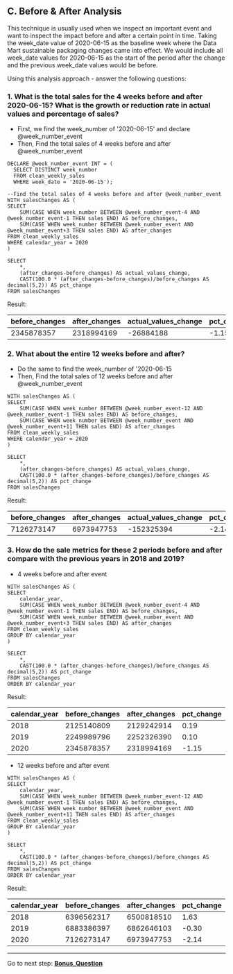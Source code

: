 ## C. Before & After Analysis
  
This technique is usually used when we inspect an important event and want to inspect the impact before and after a certain point in time.
Taking the week_date value of 2020-06-15 as the baseline week where the Data Mart sustainable packaging changes came into effect.
We would include all week_date values for 2020-06-15 as the start of the period after the change and the previous week_date values would be before.

Using this analysis approach - answer the following questions:

### 1. What is the total sales for the 4 weeks before and after 2020-06-15? What is the growth or reduction rate in actual values and percentage of sales?

* First, we find the week_number of '2020-06-15' and declare @week_number_event
* Then, Find the total sales of 4 weeks before and after @week_number_event

```TSQL
DECLARE @week_number_event INT = (
  SELECT DISTINCT week_number
  FROM clean_weekly_sales
  WHERE week_date = '2020-06-15');

--Find the total sales of 4 weeks before and after @week_number_event
WITH salesChanges AS (
SELECT
	SUM(CASE WHEN week_number BETWEEN @week_number_event-4 AND @week_number_event-1 THEN sales END) AS before_changes,
	SUM(CASE WHEN week_number BETWEEN @week_number_event AND @week_number_event+3 THEN sales END) AS after_changes
FROM clean_weekly_sales
WHERE calendar_year = 2020
)

SELECT 
	*,
	(after_changes-before_changes) AS actual_values_change,
	CAST(100.0 * (after_changes-before_changes)/before_changes AS decimal(5,2)) AS pct_change
FROM salesChanges
```
Result:

|before_changes	|after_changes	|actual_values_change	|pct_change|
|--------------	|-----------------|-----------------------|----------------|
|2345878357		|2318994169		|-26884188			|-1.15|

### 2. What about the entire 12 weeks before and after?

* Do the same to find the week_number of '2020-06-15
* Then, Find the total sales of 12 weeks before and after @week_number_event

```TSQL
WITH salesChanges AS (
SELECT
	SUM(CASE WHEN week_number BETWEEN @week_number_event-12 AND @week_number_event-1 THEN sales END) AS before_changes,
	SUM(CASE WHEN week_number BETWEEN @week_number_event AND @week_number_event+11 THEN sales END) AS after_changes
FROM clean_weekly_sales
WHERE calendar_year = 2020
)

SELECT 
	*,
	(after_changes-before_changes) AS actual_values_change,
	CAST(100.0 * (after_changes-before_changes)/before_changes AS decimal(5,2)) AS pct_change
FROM salesChanges
```
Result:

|before_changes	|after_changes	|actual_values_change	|pct_change|
|-----------------|-----------------|-----------------------|--------------|
|7126273147		|6973947753		|-152325394			|-2.14|

### 3. How do the sale metrics for these 2 periods before and after compare with the previous years in 2018 and 2019?

* 4 weeks before and after event

```TSQL
WITH salesChanges AS (
SELECT
	calendar_year,
	SUM(CASE WHEN week_number BETWEEN @week_number_event-4 AND @week_number_event-1 THEN sales END) AS before_changes,
	SUM(CASE WHEN week_number BETWEEN @week_number_event AND @week_number_event+3 THEN sales END) AS after_changes
FROM clean_weekly_sales
GROUP BY calendar_year
)

SELECT 
	*,
	CAST(100.0 * (after_changes-before_changes)/before_changes AS decimal(5,2)) AS pct_change
FROM salesChanges
ORDER BY calendar_year
```
Result:

|calendar_year	|before_changes	|after_changes	|pct_change|
|-----------------|-----------------|-----------------|-------------|
|2018			|2125140809		|2129242914		|0.19|
|2019			|2249989796		|2252326390		|0.10|
|2020			|2345878357		|2318994169		|-1.15|

* 12 weeks before and after event

```TSQL
WITH salesChanges AS (
SELECT
	calendar_year,
	SUM(CASE WHEN week_number BETWEEN @week_number_event-12 AND @week_number_event-1 THEN sales END) AS before_changes,
	SUM(CASE WHEN week_number BETWEEN @week_number_event AND @week_number_event+11 THEN sales END) AS after_changes
FROM clean_weekly_sales
GROUP BY calendar_year
)

SELECT 
	*,
	CAST(100.0 * (after_changes-before_changes)/before_changes AS decimal(5,2)) AS pct_change
FROM salesChanges
ORDER BY calendar_year
```
Result:

|calendar_year	|before_changes	|after_changes	|pct_change|
|-----------------|-----------------|-----------------|-------------|
|2018			|6396562317		|6500818510		|1.63|
|2019			|6883386397		|6862646103		|-0.30|
|2020			|7126273147		|6973947753		|-2.14|

---
Go to next step: **[Bonus_Question](https://github.com/LotteyPham/SQL-code/blob/main/Data%20Mart%20Analysis%20Project/Solutions/Bonus_Question.md)**

